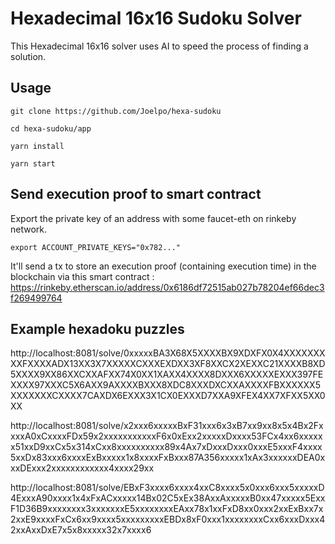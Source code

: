# Hexadecimal 16x16 Sudoku Solver


This Hexadecimal 16x16 solver uses AI to speed the process of finding a solution. 

## Usage

```shell
git clone https://github.com/Joelpo/hexa-sudoku

cd hexa-sudoku/app

yarn install

yarn start 
```

## Send execution proof to smart contract
Export the private key of an address with some faucet-eth on rinkeby network.

```shell
export ACCOUNT_PRIVATE_KEYS="0x782..."
```

It'll send a tx to store an execution proof (containing execution time) in the blockchain via this smart contract :
https://rinkeby.etherscan.io/address/0x6186df72515ab027b78204ef66dec3f269499764

## Example hexadoku puzzles

http://localhost:8081/solve/0xxxxxBA3X68X5XXXXBX9XDXFX0X4XXXXXXXXXFXXXXADX13XX3X7XXXXXCXXXEXDXX3XF8XXCX2XEXXC21XXXXB8XD5XXXX9XX86XXCXXAFXX74X0XX1XAXX4XXXX8DXXX6XXXXXEXXX397FEXXXX97XXXC5X6AXX9AXXXXBXXX8XDC8XXXDXCXXAXXXXFBXXXXXX5XXXXXXXCXXXX7CAXDX6EXXX3X1CX0EXXXD7XXA9XFEX4XX7XFXX5XX0XX

http://localhost:8081/solve/x2xxx6xxxxxBxF31xxx6x3xB7xx9xx8x5x4Bx2FxxxxA0xCxxxxFDx59x2xxxxxxxxxxxF6x0xExx2xxxxxDxxxx53FCx4xx6xxxxxx51xxD9xxCx5x314xCxx8xxxxxxxxxx89x4Ax7xDxxxDxxx0xxxE5xxxF4xxxx5xxDx83xxx6xxxxExBxxxxx1x8xxxxFxBxxx87A356xxxxx1xAx3xxxxxxDEA0xxxDExxx2xxxxxxxxxxxx4xxxx29xx

http://localhost:8081/solve/EBxF3xxxx6xxxx4xxC8xxxx5x0xxx6xxx5xxxxxD4ExxxA90xxxx1x4xFxACxxxxx14Bx02C5xEx38AxxAxxxxxB0xx47xxxxx5ExxF1D36B9xxxxxxxx3xxxxxxxE5xxxxxxxxEAxx78x1xxFxD8xx0xxx2xxExBxx7x2xxE9xxxxFxCx6xx9xxxx5xxxxxxxxxEBDx8xF0xxx1xxxxxxxxCxx6xxxDxxx42xxAxxDxE7x5x8xxxxx32x7xxxx6
